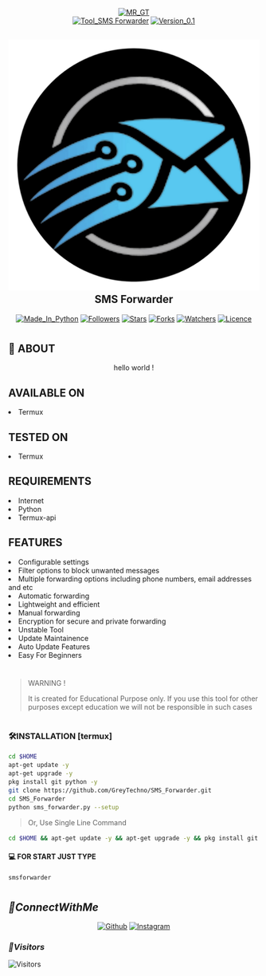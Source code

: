 <p align="center">
<a href="#"><img title="MR_GT" src="https://img.shields.io/badge/Auther-MR.GT-SCRIPT?colorA=%23ff8100&colorB=%23017e40&colorC=%23ff0000&style=for-the-badge"></a>
<br>
<a href="#"><img title="Tool_SMS Forwarder" src="https://img.shields.io/badge/Tool-SMS_Forwarder-green.svg"></a>
<a href="#"><img title="Version_0.1" src="https://img.shields.io/badge/Version-0.1-green.svg"></a>
</p>

<h2 align="center">
  <a href="#"><img src="https://raw.githubusercontent.com/GreyTechno/Binaries/main/Images/SMS_Forwarder/20230403_131859.png" alt="TBomb"></a>
  SMS Forwarder
</h2>




<p align="center">
<a href="https://www.python.org/"><img title="Made_In_Python" src="https://img.shields.io/badge/Made%20In-Python-1f425f.svg?v=103"></a>
<a href="#"><img title="Followers" src="https://img.shields.io/github/followers/GreyTechno?color=blue"></a>
<a href="#"><img title="Stars" src="https://img.shields.io/github/stars/GreyTechno/SMS_Forwarder?color=red"></a>
<a href="#"><img title="Forks" src="https://img.shields.io/github/forks/GreyTechno/SMS_Forwarder?color=red"></a>
<a href="#"><img title="Watchers" src="https://img.shields.io/github/watchers/GreyTechno/SMS_Forwarder?label=Watchers&color=blue"></a>
<a href="https://github.com/GreyTechno/SMS_Forwarder/blob/main/LICENSE"><img title="Licence" src="https://img.shields.io/badge/License-MIT-blue.svg"></a>
</p>

#
<h2 align="left">🚀 ABOUT</h2>
<p align="center">
hello world !
</p>

<h2 align="left">AVAILABLE ON</h2>
<li>Termux</li>

<h2 align="left">TESTED ON</h2>
<li>Termux</li>



<h2 align="left">REQUIREMENTS</h2>
<li>Internet</li>
<li>Python</li>
<li>Termux-api</li>


<h2 align="left">FEATURES</h2>
<li> Configurable settings </li>
<li> Filter options to block unwanted messages </li>
<li> Multiple forwarding options including phone numbers, email addresses and etc</li>
<li> Automatic forwarding </li>
<li> Lightweight and efficient </li>
<li> Manual forwarding </li>
<li> Encryption for secure and private forwarding </li>
<li> Unstable Tool </li>
<li> Update Maintainence </li>
<li> Auto Update Features </li>
<li> Easy For Beginners </li>


#
> WARNING !
>
> It is created for Educational Purpose only. If you use this tool for other purposes except education we will not be responsible in such cases

#

### 🛠️INSTALLATION [termux]
``` sh
cd $HOME
apt-get update -y
apt-get upgrade -y
pkg install git python -y
git clone https://github.com/GreyTechno/SMS_Forwarder.git
cd SMS_Forwarder
python sms_forwarder.py --setup
```
> Or, Use Single Line Command
``` sh
cd $HOME && apt-get update -y && apt-get upgrade -y && pkg install git python -y && git clone https://github.com/GreyTechno/SMS_Forwarder.git && cd SMS_Forwarder && python sms_forwarder.py --setup
```
#### 💻 FOR START JUST TYPE
``` sh
smsforwarder
```
#



<h2><b><i>📡ConnectWithMe</i></b></h2>
<p align="center">
<a href="https://github.com/GreyTechno"><img title="Github" src="https://img.shields.io/badge/grey-techno-brightgreen?style=for-the-badge&logo=github"></a>
<a href="https://instagram.com/grey.techno"><img title="Instagram" src="https://img.shields.io/badge/INSTAGRAM-grey?style=for-the-badge&logo=instagram"></a>
</p>
<h3><b><i>🚀Visitors</i></b></h3>
<img src="https://profile-counter.glitch.me/GreyTgko/count.svg" alt="Visitors">
